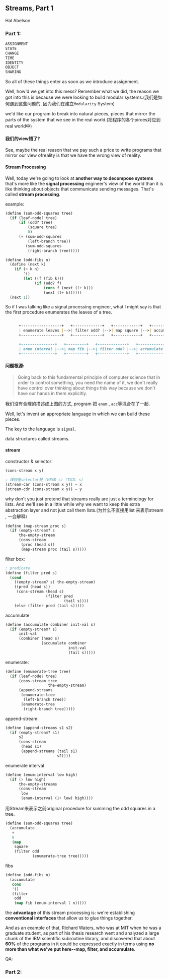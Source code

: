 ## Streams, Part 1

Hal Abelson

### Part 1:

```markdown
ASSIGNMENT
STATE
CHANGE
TIME
IDENTITY
OBJECT
SHARING
```

So all of these things enter as soon as we introduce assignment.

Well, how'd we get into this mess? Remember what we did, the reason we got into this is because we were looking to build modular systems.(我们是如何遇到这些问题的, 因为我们在建立`Modularity` System)

we'd like our program to break into natural pieces, pieces that mirror the parts of the system that we see in the real world.(把程序的各个pirces对应到real world中)

#### 我们的view错了?

See, maybe the real reason that we pay such a price to write programs that mirror our view ofreality is that we have the wrong view of reality.

#### Stream Processing

Well, today we're going to look at **another way to decompose systems** that's more like the **signal processing** engineer's view of the world than it is like thinking about objects that communicate sending messages. That's called **stream processing**.

example:

```lisp
(define (sum-odd-squares tree)
  (if (leaf-node? tree)
      (if (odd? tree)
          (square tree)
          0)
      (+ (sum-odd-squares
          (left-branch tree))
         (sum-odd-squares
          (right-branch tree)))))
```

```lisp
(define (odd-fibs n)
  (define (next k)
    (if (> k n)
        '()
        (let ((f (fib k)))
             (if (odd? f)
                 (cons f (next (1+ k)))
                 (next (1+ k))))))
  (next 1))
```

So if I was talking like a signal processing engineer, what I might say is that the first procedure enumerates the leaves of a tree.

```markdown

      +------------------+   +-------------+   +------------+   +------------------------------+
      | enumerate leaves |-->| filter odd? |-->| map square |-->| accumulate + starting from 0 |
      +------------------+   +-------------+   +------------+   +------------------------------+

      +---------------+   +---------+   +-------------+   +----------------------------------+
      | enum interval |-->| map fib |-->| filter odd? |-->| accumulate cons starting from () |
      +---------------+   +---------+   +-------------+   +----------------------------------+
```

#### 问题根源: 

> Going back to this fundamental principle of computer science that in order to control something, you need the name of it, we don't really have control over thinking about things this way because we don't have our hands in them explicitly.

我们没有合理的描述成上图的方式, program 把 `enum` , `acc`等混合在了一起.

Well, let's invent an appropriate language in which we can build these pieces.

The key to the language is `signal`.

data structures called streams.

#### stream

constructor & selector:

```lisp
(cons-stream x y)

; 课程里selector是 (HEAD s) (TAIL s)
(stream-car (cons-stream x y)) = x
(stream-cdr (cons-stream x y)) = y
```

why don't you just pretend that streams really are just a terminology for lists. And we'll see in a little while why we want to keep this extra abstraction layer and not just call them lists.(为什么不直接用list 来表示stream , 一会解释)

```lisp
(define (map-stream proc s)
  (if (empty-stream? s
      the-empty-stream
      (cons-stream
       (proc (head s))
       (map-stream proc (tail s)))))
```

filter box:

```lisp
; predicate
(define (filter pred s)
  (cond
    ((empty-stream? s) the-empty-stream)
    ((pred (head s))
     (cons-stream (head s)
                  (filter pred
                          (tail s))))
    (else (filter pred (tail s)))))
```

accumulate

```lisp
(define (accumulate combiner init-val s)
  (if (empty-stream? s)
      init-val
      (combiner (head s)
                (accumulate combiner
                            init-val
                            (tail s)))))
```

enumerate:

```lisp
(define (enumerate-tree tree)
  (if (leaf-node? tree)
      (cons-stream tree
                   the-empty-stream)
      (append-streams
       (enumerate-tree
        (left-branch tree))
       (enumerate-tree
        (right-branch tree)))))
```

append-stream:

```lisp
(define (append-streams s1 s2)
  (if (empty-stream? s1)
      s2
      (cons-stream
       (head s1)
       (append-streams (tail s1)
                       s2))))
```

enumerate interval

```lisp
(define (enum-interval low high)
  (if (> low high)
      the-empty-streams
      (cons-stream
       low
       (enum-interval (1+ low) high))))
```

用Stream来表示之前original procedure for summing the odd squares in a tree.

```lisp
(define (sum-odd-squares tree)
  (accumulate
   +
   0
   (map
    square
    (filter odd
            (enumerate-tree tree)))))
```

fibs

```lisp
(define (odd-fibs n)
  (accumulate
   cons
   '()
   (filter
    odd
    (map fib (enum-interval 1 n)))))
```

the **advantage** of this stream processing is: we're establishing **conventional interfaces** that allow us to glue things together.

And as an example of that, Richard Waters, who was at MIT when he was a graduate student, as part of his thesis research went and analyzed a large chunk of the IBM scientific subroutine library, and discovered that about **60%** of the programs in it could be expressed exactly in terms using **no more than what we've put here--map, filter, and accumulate**.

QA:

### Part 2:

